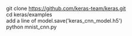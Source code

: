 git clone https://github.com/keras-team/keras.git  
cd keras/examples  
add a line of model.save('keras_cnn_model.h5')   
python mnist_cnn.py
